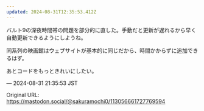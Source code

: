 ```yaml
---
updated: 2024-08-31T12:35:53.412Z
---
```


<p>バルト9の深夜時間帯の問題を部分的に直した。手動だと更新が遅れるから早く自動更新できるようにしようね。</p><p>同系列の映画館はウェブサイトが基本的に同じだから、時間かからずに追加できるはず。</p><p>あとコードをもっときれいにしたい。</p>

&mdash; 2024-08-31 21:35:53 JST

Original URL: https://mastodon.social/@sakuramochi0/113056661727769594
